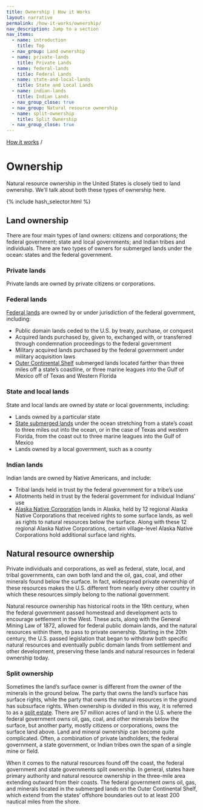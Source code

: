 ```yaml
---
title: Ownership | How it Works
layout: narrative
permalink: /how-it-works/ownership/
nav_description: Jump to a section
nav_items:
  - name: introduction
    title: Top
  - nav_group: Land ownership
  - name: private-lands
    title: Private Lands
  - name: federal-lands
    title: Federal Lands
  - name: state-and-local-lands
    title: State and Local Lands
  - name: indian-lands
    title: Indian Lands
  - nav_group_close: true
  - nav_group: Natural resource ownership
  - name: split-ownership
    title: Split Ownership
  - nav_group_close: true
---
```


<div>
  <a class="revenues_subpage-breadcrumb" href="{{ site.baseurl }}/how-it-works/">How it works</a>
  /
</div>
<h1 id="introduction" data-nav-header="introduction">Ownership</h1>

<p class="case_studies_intro-para">Natural resource ownership in the United States is closely tied to land ownership. We'll talk about both these types of ownership here.</p>

<nav class="hash_selector">
  {% include hash_selector.html %}
</nav>

<h2>Land ownership</h2>

<p>There are four main types of land owners: citizens and corporations; the federal government; state and local governments; and Indian tribes and individuals. There are two types of owners for submerged lands under the ocean: states and the federal government.</p>

<h3 id="private-lands" data-nav-header="private-lands">Private lands</h3>

<p>Private lands are owned by private citizens or corporations.</p>

<h3 id="federal-lands" data-nav-header="federal-lands">Federal lands</h3>

<p><a href="http://fas.org/sgp/crs/misc/R42346.pdf">Federal lands</a> are owned by or under jurisdiction of the federal government, including:</p>

<ul class="list-bullet">
  <li>Public domain lands ceded to the U.S. by treaty, purchase, or conquest</li>
  <li>Acquired lands purchased by, given to, exchanged with, or transferred through condemnation proceedings to the federal government</li>
<li>Military acquired lands purchased by the federal government under military acquisition laws</li>
<li><a href="http://www.boem.gov/OCS-Lands-Act-History/">Outer Continental Shelf</a> submerged lands located farther than three miles off a state’s coastline, or three marine leagues into the Gulf of Mexico off of Texas and Western Florida</li>
</ul>

<h3 id="state-and-local-lands" data-nav-header="state-and-local-lands">State and local lands</h3>

<p>State and local lands are owned by state or local governments, including:</p>

<ul class="list-bullet">
  <li>Lands owned by a particular state</li>
  <li><a href="http://www.boem.gov/uploadedfiles/submergedla.pdf">State submerged lands</a> under the ocean stretching from a state’s coast to three miles out into the ocean, or in the case of Texas and western Florida, from the coast out to three marine leagues into the Gulf of Mexico</li>
<li>Lands owned by a local government, such as a county</li>
</ul>

<h3 id="indian-lands" data-nav-header="indian-lands">Indian lands</h3>

<p>Indian lands are owned by Native Americans, and include:</p>

<ul class="list-bullet">
  <li>Tribal lands held in trust by the federal government for a tribe’s use</li>
  <li>Allotments held in trust by the federal government for individual Indians’ use</li>
<li><a href="http://www.gao.gov/assets/660/650857.pdf">Alaska Native Corporation</a> lands in Alaska, held by 12 regional Alaska Native Corporations that received rights to some surface lands, as well as rights to natural resources below the surface. Along with these 12 regional Alaska Native Corporations, certain village-level Alaska Native Corporations hold additional surface land rights.</li>
</ul>

<h2>Natural resource ownership</h2>

<p>Private individuals and corporations, as well as federal, state, local, and tribal governments, can own both land and the oil, gas, coal, and other minerals found below the surface. In fact, widespread private ownership of these resources makes the U.S. different from nearly every other country in which these resources simply belong to the national government.</p>

<p>Natural resource ownership has historical roots in the 19th century, when the federal government passed homestead and development acts to encourage settlement in the West. These acts, along with the General Mining Law of 1872, allowed for federal public domain lands, and the natural resources within them, to pass to private ownership. Starting in the 20th century, the U.S. passed legislation that began to withdraw both specific natural resources and eventually public domain lands from settlement and other development, preserving these lands and natural resources in federal ownership today.</p>

<h3 id="split-ownership" data-nav-header="split-ownership">Split ownership</h3>

<p>Sometimes the land’s surface owner is different from the owner of the minerals in the ground below. The party that owns the land’s surface has <span class="term term-p" data-term="surface rights" title="Click to define" tabindex="0">surface rights<i class="icon-book"></i></span>, while the party that owns the natural resources in the ground has <span class="term term-p" data-term="subsurface rights" title="Click to define" tabindex="0">subsurface rights<i class="icon-book"></i></span>. When ownership is divided in this way, it is referred to as a <a href="http://www.blm.gov/wo/st/en/prog/energy/oil_and_gas/best_management_practices/split_estate.html">split estate</a>. There are 57 million acres of land in the U.S. where the federal government owns oil, gas, coal, and other minerals below the surface, but another party, mostly citizens or corporations, owns the surface land above. Land and mineral ownership can become quite complicated. Often, a combination of private landholders, the federal government, a state government, or Indian tribes own the span of a single mine or field.</p>

<p>When it comes to the natural resources found off the coast, the federal government and state governments split ownership. In general, states have primary authority and natural resource ownership in the three-mile area extending outward from their coasts. The federal government owns oil, gas, and minerals located in the submerged lands on the Outer Continental Shelf, which extend from the states’ offshore boundaries out to at least 200 nautical miles from the shore.</p>

